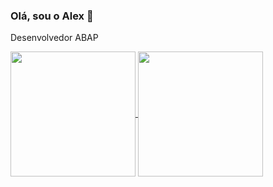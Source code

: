 ### Olá, sou o Alex 👋

Desenvolvedor ABAP 

<a href="https://github.com/anuraghazra/github-readme-stats">
  <img height=200 align="center" src="https://github-readme-stats.vercel.app/api?username=Alex-Brito-91&theme=transparent" />
</a>
<a href="https://github.com/anuraghazra/convoychat">
  <img height=200 align="center" src="https://github-readme-stats.vercel.app/api/top-langs?username=Alex-Brito-91&theme=transparent&layout=compact&langs_count=8&card_width=320&" />
</a>
